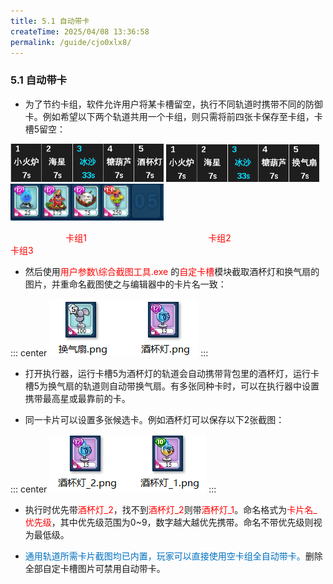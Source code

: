 ```yaml
---
title: 5.1 自动带卡
createTime: 2025/04/08 13:36:58
permalink: /guide/cjo0xlx8/
---
```


### 5.1 自动带卡

- 为了节约卡组，软件允许用户将某卡槽留空，执行不同轨道时携带不同的防御卡。例如希望以下两个轨道共用一个卡组，则只需将前四张卡保存至卡组，卡槽5留空：

<img src="./picture/5.1.0.1.png" alt="" width="245" height="61"> <img src="./picture/5.1.0.2.png" alt="" width="245" height="60"> <img src="./picture/5.1.0.3.png" alt="" width="245" height="59">

<span style="color: red"><span style="margin-left: 10ch;"></span>卡组1<span style="margin-left: 22ch;"></span>卡组2<span style="margin-left: 21ch;"></span>卡组3</span>

- 然后使用<span style="color: red">用户参数\综合截图工具.exe </span>的<span style="color: red">自定卡槽</span>模块截取酒杯灯和换气扇的图片，并重命名截图使之与编辑器中的卡片名一致：

::: center
![](./picture/5.1.0.4.png)
:::

- 打开执行器，运行卡槽5为酒杯灯的轨道会自动携带背包里的酒杯灯，运行卡槽5为换气扇的轨道则自动带换气扇。有多张同种卡时，可以在执行器中设置携带最高星或最靠前的卡。

- 同一卡片可以设置多张候选卡。例如酒杯灯可以保存以下2张截图：

::: center
![](./picture/5.1.0.5.png)
:::

- 执行时优先带<span style="color: red">酒杯灯_2</span>，找不到<span style="color: red">酒杯灯_2</span>则带<span style="color: red">酒杯灯_1</span>。命名格式为<span style="color: red">卡片名_优先级</span>，其中优先级范围为0~9，数字越大越优先携带。命名不带优先级则视为最低级。

- <span style="color: #0070C0;">通用轨道所需卡片截图均已内置，玩家可以直接使用空卡组全自动带卡。</span>删除全部自定卡槽图片可禁用自动带卡。
